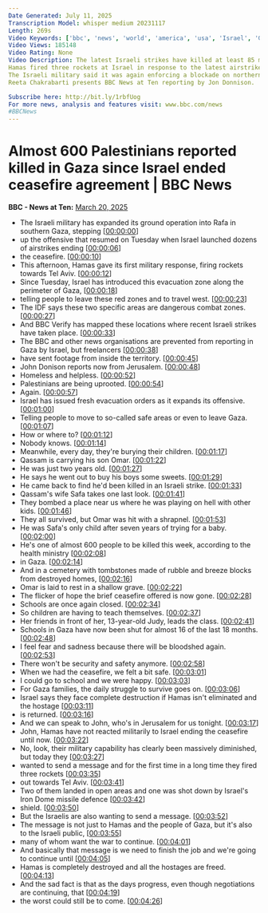 ```yaml
---
Date Generated: July 11, 2025
Transcription Model: whisper medium 20231117
Length: 269s
Video Keywords: ['bbc', 'news', 'world', 'america', 'usa', 'Israel', 'Gaza', 'bodies', 'rubble', 'wreckage', 'Palestinian', 'dead', 'missing', 'killed', 'bombs', 'explosive', 'body', 'ceasefire', 'troops', 'IDF', 'army', 'withdrawal', 'families', 'brother', 'sister', 'child', 'parents', 'Netanyahu', 'Hamas', 'fighters', 'fighting', 'horror', 'mother', 'children', 'grief', 'Herzog', 'Israeli', 'air', 'strike', 'release', 'coffins', 'peace', 'Trump', 'President', 'expel', 'ethnic', 'cleansing', 'Palestinians', 'refugees', 'US', 'States', 'plan', 'Jordan', 'Egypt', 'seize', 'annex', 'law', 'West', 'Bank', 'Jerusalem', 'state', 'hostages', 'anger', 'Arab', 'Europe', 'Strip', 'territory', 'Middle', 'East', 'destroyed']
Video Views: 185148
Video Rating: None
Video Description: The latest Israeli strikes have killed at least 85 more Palestinians across the Gaza Strip according to local health officials.  They say at least 592 people have now been killed in the past three days, after Israel unilaterally ended a ceasefire agreement.
Hamas fired three rockets at Israel in response to the latest airstrikes, without causing casualties.   It’s the first time Hamas has fired rockets at Israel since it ended the truce. 
The Israeli military said it was again enforcing a blockade on northern Gaza including Gaza City. Palestinians can no longer enter the north of the territory, the military said, and are only allowed to move south on foot using the coastal road. 
Reeta Chakrabarti presents BBC News at Ten reporting by Jon Donnison.

Subscribe here: http://bit.ly/1rbfUog
For more news, analysis and features visit: www.bbc.com/news 
#BBCNews
---
```


# Almost 600 Palestinians reported killed in Gaza since Israel ended ceasefire agreement | BBC News
**BBC - News at Ten:** [March 20, 2025](https://www.youtube.com/watch?v=zA4zh_31IIo)
*  The Israeli military has expanded its ground operation into Rafa in southern Gaza, stepping [[00:00:00](https://www.youtube.com/watch?v=zA4zh_31IIo&t=0.0s)]
*  up the offensive that resumed on Tuesday when Israel launched dozens of airstrikes ending [[00:00:06](https://www.youtube.com/watch?v=zA4zh_31IIo&t=6.04s)]
*  the ceasefire. [[00:00:10](https://www.youtube.com/watch?v=zA4zh_31IIo&t=10.96s)]
*  This afternoon, Hamas gave its first military response, firing rockets towards Tel Aviv. [[00:00:12](https://www.youtube.com/watch?v=zA4zh_31IIo&t=12.36s)]
*  Since Tuesday, Israel has introduced this evacuation zone along the perimeter of Gaza, [[00:00:18](https://www.youtube.com/watch?v=zA4zh_31IIo&t=18.32s)]
*  telling people to leave these red zones and to travel west. [[00:00:23](https://www.youtube.com/watch?v=zA4zh_31IIo&t=23.92s)]
*  The IDF says these two specific areas are dangerous combat zones. [[00:00:27](https://www.youtube.com/watch?v=zA4zh_31IIo&t=27.88s)]
*  And BBC Verify has mapped these locations where recent Israeli strikes have taken place. [[00:00:33](https://www.youtube.com/watch?v=zA4zh_31IIo&t=33.04s)]
*  The BBC and other news organisations are prevented from reporting in Gaza by Israel, but freelancers [[00:00:38](https://www.youtube.com/watch?v=zA4zh_31IIo&t=38.96s)]
*  have sent footage from inside the territory. [[00:00:45](https://www.youtube.com/watch?v=zA4zh_31IIo&t=45.2s)]
*  John Donison reports now from Jerusalem. [[00:00:48](https://www.youtube.com/watch?v=zA4zh_31IIo&t=48.04s)]
*  Homeless and helpless. [[00:00:52](https://www.youtube.com/watch?v=zA4zh_31IIo&t=52.96s)]
*  Palestinians are being uprooted. [[00:00:54](https://www.youtube.com/watch?v=zA4zh_31IIo&t=54.8s)]
*  Again. [[00:00:57](https://www.youtube.com/watch?v=zA4zh_31IIo&t=57.28s)]
*  Israel has issued fresh evacuation orders as it expands its offensive. [[00:01:00](https://www.youtube.com/watch?v=zA4zh_31IIo&t=60.36s)]
*  Telling people to move to so-called safe areas or even to leave Gaza. [[00:01:07](https://www.youtube.com/watch?v=zA4zh_31IIo&t=67.16s)]
*  How or where to? [[00:01:12](https://www.youtube.com/watch?v=zA4zh_31IIo&t=72.56s)]
*  Nobody knows. [[00:01:14](https://www.youtube.com/watch?v=zA4zh_31IIo&t=74.36s)]
*  Meanwhile, every day, they're burying their children. [[00:01:17](https://www.youtube.com/watch?v=zA4zh_31IIo&t=77.76s)]
*  Qassam is carrying his son Omar. [[00:01:22](https://www.youtube.com/watch?v=zA4zh_31IIo&t=82.88s)]
*  He was just two years old. [[00:01:27](https://www.youtube.com/watch?v=zA4zh_31IIo&t=87.0s)]
*  He says he went out to buy his boys some sweets. [[00:01:29](https://www.youtube.com/watch?v=zA4zh_31IIo&t=89.03999999999999s)]
*  He came back to find he'd been killed in an Israeli strike. [[00:01:33](https://www.youtube.com/watch?v=zA4zh_31IIo&t=93.16s)]
*  Qassam's wife Safa takes one last look. [[00:01:41](https://www.youtube.com/watch?v=zA4zh_31IIo&t=101.28s)]
*  They bombed a place near us where he was playing on hell with other kids. [[00:01:46](https://www.youtube.com/watch?v=zA4zh_31IIo&t=106.88s)]
*  They all survived, but Omar was hit with a shrapnel. [[00:01:53](https://www.youtube.com/watch?v=zA4zh_31IIo&t=113.83999999999999s)]
*  He was Safa's only child after seven years of trying for a baby. [[00:02:00](https://www.youtube.com/watch?v=zA4zh_31IIo&t=120.88s)]
*  He's one of almost 600 people to be killed this week, according to the health ministry [[00:02:08](https://www.youtube.com/watch?v=zA4zh_31IIo&t=128.88s)]
*  in Gaza. [[00:02:14](https://www.youtube.com/watch?v=zA4zh_31IIo&t=134.07999999999998s)]
*  And in a cemetery with tombstones made of rubble and breeze blocks from destroyed homes, [[00:02:16](https://www.youtube.com/watch?v=zA4zh_31IIo&t=136.07999999999998s)]
*  Omar is laid to rest in a shallow grave. [[00:02:22](https://www.youtube.com/watch?v=zA4zh_31IIo&t=142.4s)]
*  The flicker of hope the brief ceasefire offered is now gone. [[00:02:28](https://www.youtube.com/watch?v=zA4zh_31IIo&t=148.4s)]
*  Schools are once again closed. [[00:02:34](https://www.youtube.com/watch?v=zA4zh_31IIo&t=154.2s)]
*  So children are having to teach themselves. [[00:02:37](https://www.youtube.com/watch?v=zA4zh_31IIo&t=157.6s)]
*  Her friends in front of her, 13-year-old Judy, leads the class. [[00:02:41](https://www.youtube.com/watch?v=zA4zh_31IIo&t=161.68s)]
*  Schools in Gaza have now been shut for almost 16 of the last 18 months. [[00:02:48](https://www.youtube.com/watch?v=zA4zh_31IIo&t=168.56s)]
*  I feel fear and sadness because there will be bloodshed again. [[00:02:53](https://www.youtube.com/watch?v=zA4zh_31IIo&t=173.68s)]
*  There won't be security and safety anymore. [[00:02:58](https://www.youtube.com/watch?v=zA4zh_31IIo&t=178.96s)]
*  When we had the ceasefire, we felt a bit safe. [[00:03:01](https://www.youtube.com/watch?v=zA4zh_31IIo&t=181.12s)]
*  I could go to school and we were happy. [[00:03:03](https://www.youtube.com/watch?v=zA4zh_31IIo&t=183.56s)]
*  For Gaza families, the daily struggle to survive goes on. [[00:03:06](https://www.youtube.com/watch?v=zA4zh_31IIo&t=186.84s)]
*  Israel says they face complete destruction if Hamas isn't eliminated and the hostage [[00:03:11](https://www.youtube.com/watch?v=zA4zh_31IIo&t=191.24s)]
*  is returned. [[00:03:16](https://www.youtube.com/watch?v=zA4zh_31IIo&t=196.8s)]
*  And we can speak to John, who's in Jerusalem for us tonight. [[00:03:17](https://www.youtube.com/watch?v=zA4zh_31IIo&t=197.8s)]
*  John, Hamas have not reacted militarily to Israel ending the ceasefire until now. [[00:03:22](https://www.youtube.com/watch?v=zA4zh_31IIo&t=202.48000000000002s)]
*  No, look, their military capability has clearly been massively diminished, but today they [[00:03:27](https://www.youtube.com/watch?v=zA4zh_31IIo&t=207.8s)]
*  wanted to send a message and for the first time in a long time they fired three rockets [[00:03:35](https://www.youtube.com/watch?v=zA4zh_31IIo&t=215.56s)]
*  out towards Tel Aviv. [[00:03:41](https://www.youtube.com/watch?v=zA4zh_31IIo&t=221.12s)]
*  Two of them landed in open areas and one was shot down by Israel's Iron Dome missile defence [[00:03:42](https://www.youtube.com/watch?v=zA4zh_31IIo&t=222.76s)]
*  shield. [[00:03:50](https://www.youtube.com/watch?v=zA4zh_31IIo&t=230.4s)]
*  But the Israelis are also wanting to send a message. [[00:03:52](https://www.youtube.com/watch?v=zA4zh_31IIo&t=232.06s)]
*  The message is not just to Hamas and the people of Gaza, but it's also to the Israeli public, [[00:03:55](https://www.youtube.com/watch?v=zA4zh_31IIo&t=235.44s)]
*  many of whom want the war to continue. [[00:04:01](https://www.youtube.com/watch?v=zA4zh_31IIo&t=241.88s)]
*  And basically that message is we need to finish the job and we're going to continue until [[00:04:05](https://www.youtube.com/watch?v=zA4zh_31IIo&t=245.08s)]
*  Hamas is completely destroyed and all the hostages are freed. [[00:04:13](https://www.youtube.com/watch?v=zA4zh_31IIo&t=253.0s)]
*  And the sad fact is that as the days progress, even though negotiations are continuing, that [[00:04:19](https://www.youtube.com/watch?v=zA4zh_31IIo&t=259.48s)]
*  the worst could still be to come. [[00:04:26](https://www.youtube.com/watch?v=zA4zh_31IIo&t=266.56s)]
